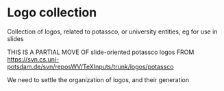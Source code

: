 # Logo collection

Collection of logos, related to potassco, or university entities, eg for use in slides

THIS IS A PARTIAL MOVE OF slide-oriented potassco logos FROM https://svn.cs.uni-potsdam.de/svn/reposWV/TeXInputs/trunk/logos/potassco

We need to settle the organization of logos, and their generation

